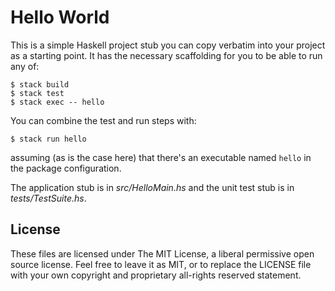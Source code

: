 Hello World
===========

This is a simple Haskell project stub you can copy verbatim into your
project as a starting point. It has the necessary scaffolding for you to be
able to run any of:

```text
$ stack build
$ stack test
$ stack exec -- hello
```

You can combine the test and run steps with:

```
$ stack run hello
```

assuming (as is the case here) that there's an executable named `hello` in the
package configuration.

The application stub is in _src/HelloMain.hs_ and the unit test stub is in
_tests/TestSuite.hs_.

License
-------

These files are licensed under The MIT License, a liberal permissive open
source license. Feel free to leave it as MIT, or to replace the LICENSE
file with your own copyright and proprietary all-rights reserved statement.

